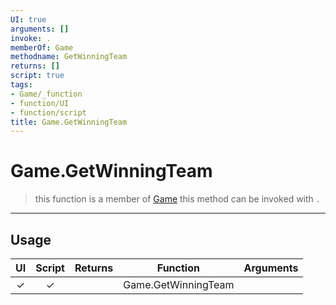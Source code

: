 ```yaml
---
UI: true
arguments: []
invoke: .
memberOf: Game
methodname: GetWinningTeam
returns: []
script: true
tags:
- Game/_function
- function/UI
- function/script
title: Game.GetWinningTeam
---
```

# Game.GetWinningTeam
> this function is a member of [Game](civ-6/lua/Game.md)
> this method can be invoked with `.`
-----
## Usage
|  UI | Script | Returns | Function | Arguments |
|:---:|:------:|-------:|:--------:|:---------|
|✓|✓||Game.GetWinningTeam||
